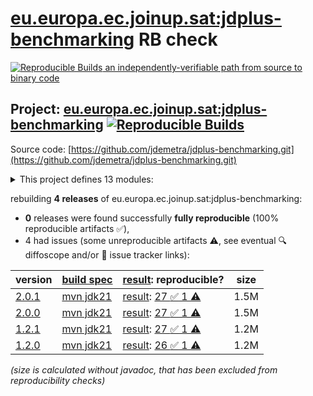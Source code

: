 [eu.europa.ec.joinup.sat:jdplus-benchmarking](https://central.sonatype.com/artifact/eu.europa.ec.joinup.sat/jdplus-benchmarking/versions) RB check
=======

[![Reproducible Builds](https://reproducible-builds.org/images/logos/rb.svg) an independently-verifiable path from source to binary code](https://reproducible-builds.org/)

## Project: [eu.europa.ec.joinup.sat:jdplus-benchmarking](https://central.sonatype.com/artifact/eu.europa.ec.joinup.sat/jdplus-benchmarking/versions) [![Reproducible Builds](https://img.shields.io/endpoint?url=https://raw.githubusercontent.com/jvm-repo-rebuild/reproducible-central/master/content/eu/europa/ec/joinup/sat/jdplus-benchmarking/badge.json)](https://github.com/jvm-repo-rebuild/reproducible-central/blob/master/content/eu/europa/ec/joinup/sat/jdplus-benchmarking/README.md)

Source code: [https://github.com/jdemetra/jdplus-benchmarking.git](https://github.com/jdemetra/jdplus-benchmarking.git)

<details><summary>This project defines 13 modules:</summary>

* [eu.europa.ec.joinup.sat:jdplus-benchmarking](https://central.sonatype.com/artifact/eu.europa.ec.joinup.sat/jdplus-benchmarking/overview)
* [eu.europa.ec.joinup.sat:jdplus-benchmarking-base](https://central.sonatype.com/artifact/eu.europa.ec.joinup.sat/jdplus-benchmarking-base/overview)
* [eu.europa.ec.joinup.sat:jdplus-benchmarking-base-api](https://central.sonatype.com/artifact/eu.europa.ec.joinup.sat/jdplus-benchmarking-base-api/overview)
* [eu.europa.ec.joinup.sat:jdplus-benchmarking-base-core](https://central.sonatype.com/artifact/eu.europa.ec.joinup.sat/jdplus-benchmarking-base-core/overview)
* [eu.europa.ec.joinup.sat:jdplus-benchmarking-base-information](https://central.sonatype.com/artifact/eu.europa.ec.joinup.sat/jdplus-benchmarking-base-information/overview)
* [eu.europa.ec.joinup.sat:jdplus-benchmarking-base-parent](https://central.sonatype.com/artifact/eu.europa.ec.joinup.sat/jdplus-benchmarking-base-parent/overview)
* [eu.europa.ec.joinup.sat:jdplus-benchmarking-base-protobuf](https://central.sonatype.com/artifact/eu.europa.ec.joinup.sat/jdplus-benchmarking-base-protobuf/overview)
* [eu.europa.ec.joinup.sat:jdplus-benchmarking-base-r](https://central.sonatype.com/artifact/eu.europa.ec.joinup.sat/jdplus-benchmarking-base-r/overview)
* [eu.europa.ec.joinup.sat:jdplus-benchmarking-base-workspace](https://central.sonatype.com/artifact/eu.europa.ec.joinup.sat/jdplus-benchmarking-base-workspace/overview)
* [eu.europa.ec.joinup.sat:jdplus-benchmarking-bom](https://central.sonatype.com/artifact/eu.europa.ec.joinup.sat/jdplus-benchmarking-bom/overview)
* [eu.europa.ec.joinup.sat:jdplus-benchmarking-cli](https://central.sonatype.com/artifact/eu.europa.ec.joinup.sat/jdplus-benchmarking-cli/overview)
* [eu.europa.ec.joinup.sat:jdplus-benchmarking-desktop](https://central.sonatype.com/artifact/eu.europa.ec.joinup.sat/jdplus-benchmarking-desktop/overview)
* [eu.europa.ec.joinup.sat:jdplus-benchmarking-desktop-plugin](https://central.sonatype.com/artifact/eu.europa.ec.joinup.sat/jdplus-benchmarking-desktop-plugin/overview)
</details>

rebuilding **4 releases** of eu.europa.ec.joinup.sat:jdplus-benchmarking:
- **0** releases were found successfully **fully reproducible** (100% reproducible artifacts :white_check_mark:),
- 4 had issues (some unreproducible artifacts :warning:, see eventual :mag: diffoscope and/or :memo: issue tracker links):

| version | [build spec](/BUILDSPEC.md) | [result](https://reproducible-builds.org/docs/jvm/): reproducible? | size |
| -- | --------- | ------ | -- |
| [2.0.1](https://central.sonatype.com/artifact/eu.europa.ec.joinup.sat/jdplus-benchmarking/2.0.1/pom) | [mvn jdk21](jdplus-benchmarking-2.0.1.buildspec) | [result](jdplus-benchmarking-2.0.1.buildinfo): [27 :white_check_mark:  1 :warning:](jdplus-benchmarking-2.0.1.buildcompare) | 1.5M |
| [2.0.0](https://central.sonatype.com/artifact/eu.europa.ec.joinup.sat/jdplus-benchmarking/2.0.0/pom) | [mvn jdk21](jdplus-benchmarking-2.0.0.buildspec) | [result](jdplus-benchmarking-2.0.0.buildinfo): [27 :white_check_mark:  1 :warning:](jdplus-benchmarking-2.0.0.buildcompare) | 1.5M |
| [1.2.1](https://central.sonatype.com/artifact/eu.europa.ec.joinup.sat/jdplus-benchmarking/1.2.1/pom) | [mvn jdk21](jdplus-benchmarking-1.2.1.buildspec) | [result](jdplus-benchmarking-1.2.1.buildinfo): [27 :white_check_mark:  1 :warning:](jdplus-benchmarking-1.2.1.buildcompare) | 1.2M |
| [1.2.0](https://central.sonatype.com/artifact/eu.europa.ec.joinup.sat/jdplus-benchmarking/1.2.0/pom) | [mvn jdk21](jdplus-benchmarking-1.2.0.buildspec) | [result](jdplus-benchmarking-1.2.0.buildinfo): [26 :white_check_mark:  1 :warning:](jdplus-benchmarking-1.2.0.buildcompare) | 1.2M |

<i>(size is calculated without javadoc, that has been excluded from reproducibility checks)</i>
